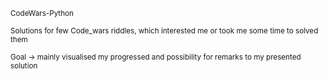 <sub>CodeWars-Python</sub>

<sub>Solutions for few Code_wars riddles, which interested me or took me some time to solved them</sub>

<sub> Goal -> mainly visualised my progressed and possibility for remarks to my presented solution</sub>
